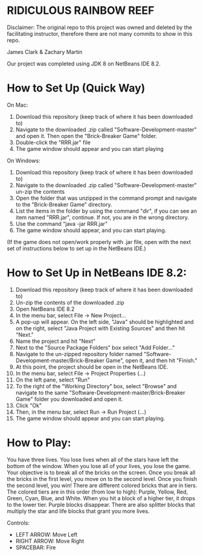 # RIDICULOUS RAINBOW REEF
Disclaimer: The original repo to this project was owned and deleted by the facilitating instructor, therefore there are not many commits to show in this repo.

James Clark & Zachary Martin

Our project was completed using JDK 8 on NetBeans IDE 8.2.

# How to Set Up (Quick Way)

On Mac:

1. Download this repository (keep track of where it has been downloaded to)
2. Navigate to the downloaded .zip called "Software-Development-master" and open it. Then open the "Brick-Breaker Game" folder.
3. Double-click the "RRR.jar" file
4. The game window should appear and you can start playing

On Windows:

1. Download this repository (keep track of where it has been downloaded to)
2. Navigate to the downloaded .zip called "Software-Development-master" un-zip the contents
3. Open the folder that was unzipped in the command prompt and navigate to the "Brick-Breaker Game" directory.
4. List the items in the folder by using the command "dir", if you can see an item named "RRR.jar", continue. If not, you are in the wrong directory.
5. Use the command "java -jar RRR.jar"
6. The game window should appear, and you can start playing. 

(If the game does not open/work properly with .jar file, open with the next set of instructions below to set up in the NetBeans IDE.)

# How to Set Up in NetBeans IDE 8.2:
1. Download this repository (keep track of where it has been downloaded to)
2. Un-zip the contents of the downloaded .zip
2. Open NetBeans IDE 8.2
3. In the menu bar, select File -> New Project...
4. A pop-up will appear. On the left side, "Java" should be highlighted and on the right, select "Java Project with Existing Sources" and then hit "Next."
5. Name the project and hit "Next"
6. Next to the "Source Package Folders" box select "Add Folder..."
7. Navigate to the un-zipped repository folder named "Software-Development-master/Brick-Breaker Game", open it, and then hit "Finish."
8. At this point, the project should be open in the NetBeans IDE.
9. In the menu bar, select File -> Project Properties (...)
10. On the left pane, select "Run"
11. To the right of the "Working Directory" box, select "Browse" and navigate to the same "Software-Development-master/Brick-Breaker Game" folder you downloaded and open it.
12. Click "Ok"
13. Then, in the menu bar, select Run -> Run Project (...)
14. The game window should appear and you can start playing.


# How to Play:
You have three lives. You lose lives when all of the stars have left the bottom of the window. When you lose all of your lives, you lose the game. Your objective is to break all of the bricks on the screen. Once you break all the bricks in the first level, you move on to the second level. Once you finish the second level, you win! There are different colored bricks that are in tiers. The colored tiers are in this order (from low to high): Purple, Yellow, Red, Green, Cyan, Blue, and White. When you hit a block of a higher tier, it drops to the lower tier. Purple blocks disappear. There are also splitter blocks that multiply the star and life blocks that grant you more lives.

Controls:
- LEFT ARROW: Move Left
- RIGHT ARROW: Move Right
- SPACEBAR: Fire
